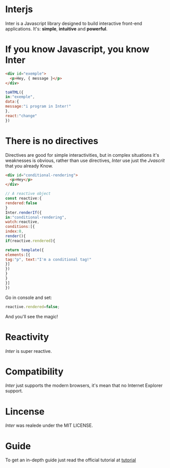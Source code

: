# Interjs
Inter is a Javascript library designed to build interactive front-end applications.
It's: **simple**, **intuitive** and **powerful**.

# If you know Javascript, you know Inter

````html 
<div id="exemple">
  <p>Hey, { message }</p>
</div> 

````

```javascript
toHTML({
in:"exemple",
data:{
message:"i program in Inter!"
},
react:"change"
})
```

# There is no directives

Directives are good for simple interactivities, but in complex situations
it's weaknesses is obvious, rather than use directives,  *Inter* use just the *Jvascrit*
that you already Know.

```html
<div id="conditional-rendering">
  <p>Hey</p>
</div>
```
```javascript
// A reactive object
const reactive:{
rendered:false
}
Inter.renderIf({
in:"conditional-rendering",
watch:reactive,
conditions:[{
index:0,
render(){
if(reactive.rendered){

return template({
elements:[{
tag:"p", text:"I'm a conditional tag!"
}]
})
}
}
}]
})
```
Go in console and set:

```javascript
reactive.rendered=false;
```

And you'll see the magic!

# Reactivity

*Inter* is super reactive.

# Compatibility

*Inter* just supports the modern browsers, it's mean that no Internet Explorer support.

# Lincense

*Inter* was realede under the MIT LICENSE.

# Guide

To get an in-depth guide just read the official tutorial at [tutorial](http://interjs.epizy.com/v1/tutorial/instalacao)

